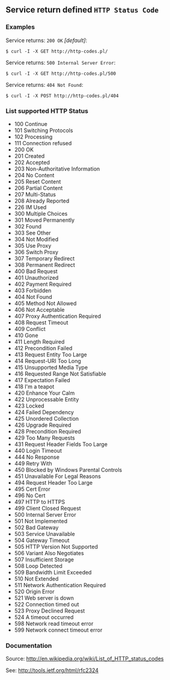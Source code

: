 ## Service return defined `HTTP Status Code`

### Examples

Service returns: `200 OK` _[default]_:

    $ curl -I -X GET http://http-codes.pl/

Service returns: `500 Internal Server Error`:

    $ curl -I -X GET http://http-codes.pl/500

Service returns: `404 Not Found`:

    $ curl -I -X POST http://http-codes.pl/404

### List supported HTTP Status

- 100 Continue
- 101 Switching Protocols
- 102 Processing
- 111 Connection refused
- 200 OK
- 201 Created
- 202 Accepted
- 203 Non-Authoritative Information
- 204 No Content
- 205 Reset Content
- 206 Partial Content
- 207 Multi-Status
- 208 Already Reported
- 226 IM Used
- 300 Multiple Choices
- 301 Moved Permanently
- 302 Found
- 303 See Other
- 304 Not Modified
- 305 Use Proxy
- 306 Switch Proxy
- 307 Temporary Redirect
- 308 Permanent Redirect
- 400 Bad Request
- 401 Unauthorized
- 402 Payment Required
- 403 Forbidden
- 404 Not Found
- 405 Method Not Allowed
- 406 Not Acceptable
- 407 Proxy Authentication Required
- 408 Request Timeout
- 409 Conflict
- 410 Gone
- 411 Length Required
- 412 Precondition Failed
- 413 Request Entity Too Large
- 414 Request-URI Too Long
- 415 Unsupported Media Type
- 416 Requested Range Not Satisfiable
- 417 Expectation Failed
- 418 I'm a teapot
- 420 Enhance Your Calm
- 422 Unprocessable Entity
- 423 Locked
- 424 Failed Dependency
- 425 Unordered Collection
- 426 Upgrade Required
- 428 Precondition Required
- 429 Too Many Requests
- 431 Request Header Fields Too Large
- 440 Login Timeout
- 444 No Response
- 449 Retry With
- 450 Blocked by Windows Parental Controls
- 451 Unavailable For Legal Reasons
- 494 Request Header Too Large
- 495 Cert Error
- 496 No Cert
- 497 HTTP to HTTPS
- 499 Client Closed Request
- 500 Internal Server Error
- 501 Not Implemented
- 502 Bad Gateway
- 503 Service Unavailable
- 504 Gateway Timeout
- 505 HTTP Version Not Supported
- 506 Variant Also Negotiates
- 507 Insufficient Storage
- 508 Loop Detected
- 509 Bandwidth Limit Exceeded
- 510 Not Extended
- 511 Network Authentication Required
- 520 Origin Error
- 521 Web server is down
- 522 Connection timed out
- 523 Proxy Declined Request
- 524 A timeout occurred
- 598 Network read timeout error
- 599 Network connect timeout error
    
### Documentation

Source: http://en.wikipedia.org/wiki/List_of_HTTP_status_codes

See: http://tools.ietf.org/html/rfc2324

